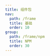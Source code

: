 ```yaml
---
title: 组件包
nav:
  path: /frame
  title: 基础
  order: 10
group:
  path: /frame/npm
  title: NPM
  order: 30
---
```

